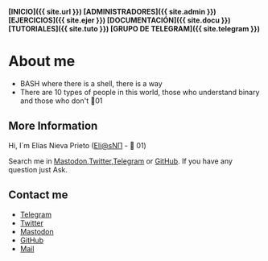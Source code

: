 **[INICIO]({{ site.url }})  [ADMINISTRADORES]({{ site.admin }}) [EJERCICIOS]({{ site.ejer }}) [DOCUMENTACIÓN]({{ site.docu }}) [TUTORIALES]({{ site.tuto }}) [GRUPO DE TELEGRAM]({{ site.telegram }})**

# About me

 + BASH where there is a shell, there is a way
 + There are 10 types of people in this world, those who understand binary and those who don't 🐧01

## More Information

Hi, I`m Elías Nieva Prieto ([Eli@sNП](https://github.com/EliasNP) - 🐧 01)

Search me in [Mastodon](https://mastodon.social/@EliasNieva),[Twitter](https://twitter.com/EliasNieva),[Telegram](http://t.me/EliasNieva) or [GitHub](https://github.com/EliasNP).
If you have any question just Ask.

 ## Contact me

 - [Telegram](http://t.me/EliasNieva)
 - [Twitter](https://twitter.com/EliasNieva)
 - [Mastodon](https://mastodon.social/@EliasNieva)
 - [GitHub](https://github.com/EliasNP)
 - [Mail](mailto:eliasnieva@keemail.me)

